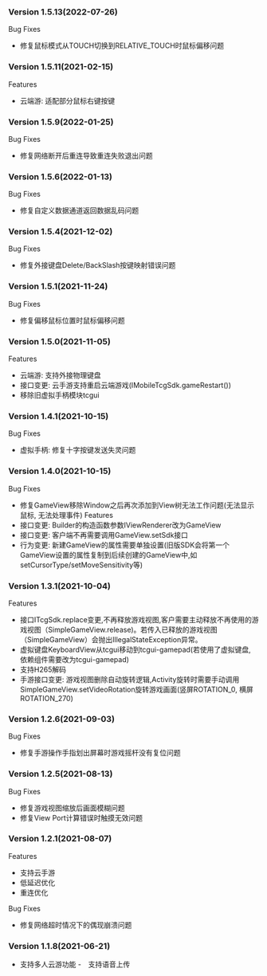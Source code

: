 ### Version 1.5.13(2022-07-26)
Bug Fixes
- 修复鼠标模式从TOUCH切换到RELATIVE_TOUCH时鼠标偏移问题

### Version 1.5.11(2021-02-15)
Features
- 云端游: 适配部分鼠标右键按键

### Version 1.5.9(2022-01-25)
Bug Fixes
- 修复网络断开后重连导致重连失败退出问题

### Version 1.5.6(2022-01-13)
Bug Fixes
- 修复自定义数据通道返回数据乱码问题

### Version 1.5.4(2021-12-02)
Bug Fixes
- 修复外接键盘Delete/BackSlash按键映射错误问题

### Version 1.5.1(2021-11-24)
Bug Fixes
- 修复偏移鼠标位置时鼠标偏移问题

### Version 1.5.0(2021-11-05)
Features
- 云端游: 支持外接物理键盘
- 接口变更: 云手游支持重启云端游戏(IMobileTcgSdk.gameRestart())
- 移除旧虚拟手柄模块tcgui

### Version 1.4.1(2021-10-15)
Bug Fixes
- 虚拟手柄: 修复十字按键发送失灵问题

### Version 1.4.0(2021-10-15)
Bug Fixes
- 修复GameView移除Window之后再次添加到View树无法工作问题(无法显示鼠标, 无法处理事件)
Features
- 接口变更: Builder的构造函数参数IViewRenderer改为GameView
- 接口变更: 客户端不再需要调用GameView.setSdk接口
- 行为变更: 新建GameView的属性需要单独设置(旧版SDK会将第一个GameView设置的属性复制到后续创建的GameView中,如setCursorType/setMoveSensitivity等)

### Version 1.3.1(2021-10-04)
Features
- 接口ITcgSdk.replace变更,不再释放游戏视图,客户需要主动释放不再使用的游戏视图（SimpleGameView.release)。若传入已释放的游戏视图（SimpleGameView）会抛出IllegalStateException异常。
- 虚拟键盘KeyboardView从tcgui移动到tcgui-gamepad(若使用了虚拟键盘, 依赖组件需要改为tcgui-gamepad)
- 支持H265解码
- 手游接口变更: 游戏视图删除自动旋转逻辑,Activity旋转时需要手动调用SimpleGameView.setVideoRotation旋转游戏画面(竖屏ROTATION_0, 横屏ROTATION_270)

### Version 1.2.6(2021-09-03)
Bug Fixes
- 修复手游操作手指划出屏幕时游戏摇杆没有复位问题 

### Version 1.2.5(2021-08-13)
Bug Fixes
- 修复游戏视图缩放后画面模糊问题
- 修复View Port计算错误时触摸无效问题

### Version 1.2.1(2021-08-07)
Features
- 支持云手游
- 低延迟优化
- 重连优化

Bug Fixes
- 修复网络超时情况下的偶现崩溃问题

### Version 1.1.8(2021-06-21)
- 支持多人云游功能
-　支持语音上传
